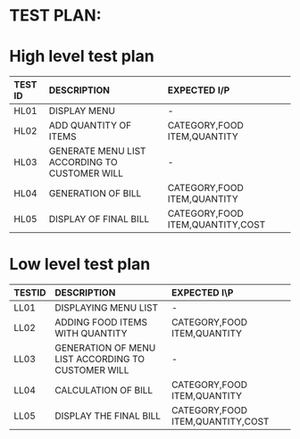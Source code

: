 # **TEST PLAN**:

# High level test plan

|TEST ID| DESCRIPTION| EXPECTED I/P|
| :-----|:-----------|:------------|
|HL01|DISPLAY MENU|-|
|HL02|ADD QUANTITY OF ITEMS |CATEGORY,FOOD ITEM,QUANTITY|
|HL03|GENERATE MENU LIST ACCORDING TO CUSTOMER WILL|-|
|HL04|GENERATION OF BILL|CATEGORY,FOOD ITEM,QUANTITY|
|HL05|DISPLAY OF FINAL BILL|CATEGORY,FOOD ITEM,QUANTITY,COST|


# Low level test plan

|TESTID| DESCRIPTION| EXPECTED I\P|
|:-----|:-----------|:------------|
|LL01|DISPLAYING MENU LIST|-|
|LL02|ADDING FOOD ITEMS WITH QUANTITY|CATEGORY,FOOD ITEM,QUANTITY|
|LL03|GENERATION OF MENU LIST ACCORDING TO CUSTOMER WILL|-|
|LL04|CALCULATION OF BILL|CATEGORY,FOOD ITEM,QUANTITY|
|LL05|DISPLAY THE FINAL BILL|CATEGORY,FOOD ITEM,QUANTITY,COST|



